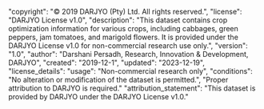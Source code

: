 "copyright": "© 2019 DARJYO (Pty) Ltd. All rights reserved.",
"license": "DARJYO License v1.0",
"description": "This dataset contains crop optimization information for various crops, including cabbages, green peppers, jam tomatoes, and marigold flowers. It is provided under the DARJYO License v1.0 for non-commercial research use only.",
"version": "1.0",
"author": "Darshani Persadh, Research, Innovation & Development, DARJYO",
"created": "2019-12-1",
"updated": "2023-12-19",
"license_details": 
  "usage": "Non-commercial research only",
  "conditions": 
    "No alteration or modification of the dataset is permitted.",
    "Proper attribution to DARJYO is required."
  "attribution_statement": "This dataset is provided by DARJYO under the DARJYO License v1.0."
